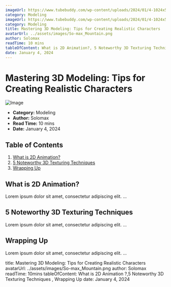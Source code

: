 ```yaml
---
imageUrl: https://www.tubebuddy.com/wp-content/uploads/2024/01/4-1024x576.jpg
category: Modeling
imageUrl: https://www.tubebuddy.com/wp-content/uploads/2024/01/4-1024x576.jpg
category: Modeling
title: Mastering 3D Modeling: Tips for Creating Realistic Characters
avatarUrl: ../assets/images/So-max_Mountain.png
author: Solomax
readTime: 10 mins
tableOfContent: What is 2D Animation?, 5 Noteworthy 3D Texturing Techniques, Wrapping Up
date: January 4, 2024
---
```


# Mastering 3D Modeling: Tips for Creating Realistic Characters

![Image](https://www.tubebuddy.com/wp-content/uploads/2024/01/4-1024x576.jpg)

- **Category:** Modeling
- **Author:** Solomax
- **Read Time:** 10 mins
- **Date:** January 4, 2024

## Table of Contents

1. [What is 2D Animation?](#what-is-2d-animation)
2. [5 Noteworthy 3D Texturing Techniques](#5-noteworthy-3d-texturing-techniques)
3. [Wrapping Up](#wrapping-up)

## What is 2D Animation?

Lorem ipsum dolor sit amet, consectetur adipiscing elit. ...

## 5 Noteworthy 3D Texturing Techniques

Lorem ipsum dolor sit amet, consectetur adipiscing elit. ...

## Wrapping Up

Lorem ipsum dolor sit amet, consectetur adipiscing elit. ...


title: Mastering 3D Modeling: Tips for Creating Realistic Characters
avatarUrl: ../assets/images/So-max_Mountain.png
author: Solomax
readTime: 10mins
tableOfContent: What is 2D Animation ?,5 Noteworthy 3D Texturing Techniques , Wrapping Up
date: January 4, 2024